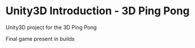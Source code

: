 Unity3D Introduction - 3D Ping Pong
===================================

Unity3D project for the 3D Ping Pong

Final game present in builds
